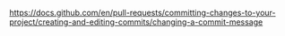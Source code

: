   https://docs.github.com/en/pull-requests/committing-changes-to-your-project/creating-and-editing-commits/changing-a-commit-message
